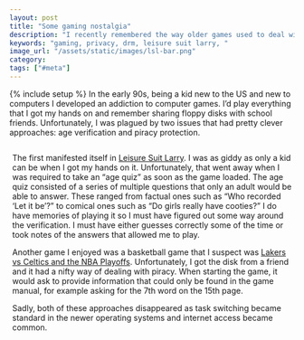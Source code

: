 ```yaml
---
layout: post
title: "Some gaming nostalgia"
description: "I recently remembered the way older games used to deal with age verification and piracy protection and wanted to share them for posterity."
keywords: "gaming, privacy, drm, leisure suit larry, "
image_url: "/assets/static/images/lsl-bar.png"
category:
tags: ["#meta"]
---
```

{% include setup %}
In the early 90s, being a kid new to the US and new to computers I developed an addiction to computer games. I’d play everything that I got my hands on and remember sharing floppy disks with school friends. Unfortunately, I was plagued by two issues that had pretty clever approaches: age verification and piracy protection.

<amp-img src="{{ IMG_PATH }}lsl-bar.png" alt="Leisure Suit Larry" style="float:right; margin-left:5px;" width="320" height="200" layout="responsive">

The first manifested itself in <a href="http://en.wikipedia.org/wiki/Leisure_Suit_Larry" target="_blank">Leisure Suit Larry</a>. I was as giddy as only a kid can be when I got my hands on it. Unfortunately, that went away when I was required to take an “age quiz” as soon as the game loaded. The age quiz consisted of a series of multiple questions that only an adult would be able to answer. These ranged from factual ones such as “Who recorded ‘Let it be’?” to comical ones such as “Do girls really have cooties?” I do have memories of playing it so I must have figured out some way around the verification. I must have either guesses correctly some of the time or took notes of the answers that allowed me to play.

Another game I enjoyed was a basketball game that I suspect was <a href="http://www.youtube.com/watch?v=2AH6RUGwGfY" target="_blank">Lakers vs Celtics and the NBA Playoffs</a>. Unfortunately, I got the disk from a friend and it had a nifty way of dealing with piracy. When starting the game, it would ask to provide information that could only be found in the game manual, for example asking for the 7th word on the 15th page.

Sadly, both of these approaches disappeared as task switching became standard in the newer operating systems and internet access became common.